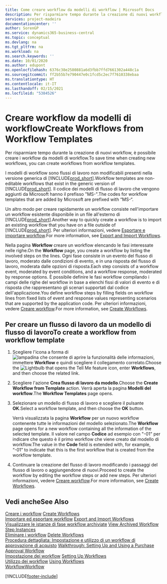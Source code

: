 ```yaml
---
title: Come creare workflow da modelli di workflow | Microsoft Docs
description: Per risparmiare tempo durante la creazione di nuovi workflow, è possibile creare i workflow da modelli di workflow.
services: project-madeira
documentationcenter: ''
author: SorenGP
ms.service: dynamics365-business-central
ms.topic: conceptual
ms.devlang: na
ms.tgt_pltfrm: na
ms.workload: na
ms.search.keywords: ''
ms.date: 10/01/2020
ms.author: edupont
ms.openlocfilehash: 6376c38e2580881a6d3fbb7ffd7661302a448c1a
ms.sourcegitcommit: ff2b55b7e790447e0c1fcd5c2ec7f7610338ebaa
ms.translationtype: HT
ms.contentlocale: it-IT
ms.lasthandoff: 02/15/2021
ms.locfileid: "5384526"
---
```

# <a name="create-workflows-from-workflow-templates"></a><span data-ttu-id="28c8a-103">Creare workflow da modelli di workflow</span><span class="sxs-lookup"><span data-stu-id="28c8a-103">Create Workflows from Workflow Templates</span></span>
<span data-ttu-id="28c8a-104">Per risparmiare tempo durante la creazione di nuovi workflow, è possibile creare i workflow da modelli di workflow.</span><span class="sxs-lookup"><span data-stu-id="28c8a-104">To save time when creating new workflows, you can create workflows from workflow templates.</span></span>  

 <span data-ttu-id="28c8a-105">I modelli di workflow sono flussi di lavoro non modificabili presenti nella versione generica di [!INCLUDE[prod_short](includes/prod_short.md)].</span><span class="sxs-lookup"><span data-stu-id="28c8a-105">Workflow templates are non-editable workflows that exist in the generic version of [!INCLUDE[prod_short](includes/prod_short.md)].</span></span> <span data-ttu-id="28c8a-106">Il codice dei modelli di flusso di lavoro che vengono aggiunti da Microsoft hanno il prefisso "MS-".</span><span class="sxs-lookup"><span data-stu-id="28c8a-106">The codes for workflow templates that are added by Microsoft are prefixed with “MS-“.</span></span>  

 <span data-ttu-id="28c8a-107">Un altro modo per creare rapidamente un workflow consiste nell'importare un workflow esistente disponibile in un file all'esterno di [!INCLUDE[prod_short](includes/prod_short.md)].</span><span class="sxs-lookup"><span data-stu-id="28c8a-107">Another way to quickly create a workflow is to import an existing workflow that you have on a file outside of [!INCLUDE[prod_short](includes/prod_short.md)].</span></span> <span data-ttu-id="28c8a-108">Per ulteriori informazioni, vedere [Esportare e importare workflow](across-how-to-export-and-import-workflows.md).</span><span class="sxs-lookup"><span data-stu-id="28c8a-108">For more information, see [Export and Import Workflows](across-how-to-export-and-import-workflows.md).</span></span>  

<span data-ttu-id="28c8a-109">Nella pagina **Workflow** creare un workflow elencando le fasi interessate nelle righe.</span><span class="sxs-lookup"><span data-stu-id="28c8a-109">On the **Workflow** page, you create a workflow by listing the involved steps on the lines.</span></span> <span data-ttu-id="28c8a-110">Ogni fase consiste in un evento del flusso di lavoro, moderato dalle condizioni di evento, e in una risposta del flusso di lavoro, moderata dalle opzioni di risposta.</span><span class="sxs-lookup"><span data-stu-id="28c8a-110">Each step consists of a workflow event, moderated by event conditions, and a workflow response, moderated by response options.</span></span> <span data-ttu-id="28c8a-111">È possibile definire le fasi workflow compilando i campi delle righe del workflow in base a elenchi fissi di valori di evento e di risposta che rappresentano gli scenari supportati dal codice dell'applicazione.</span><span class="sxs-lookup"><span data-stu-id="28c8a-111">You define workflow steps by filling fields on workflow lines from fixed lists of event and response values representing scenarios that are supported by the application code.</span></span> <span data-ttu-id="28c8a-112">Per ulteriori informazioni, vedere [Creare workflow](across-how-to-create-workflows.md).</span><span class="sxs-lookup"><span data-stu-id="28c8a-112">For more information, see [Create Workflows](across-how-to-create-workflows.md).</span></span>  

## <a name="to-create-a-workflow-from-workflow-template"></a><span data-ttu-id="28c8a-113">Per creare un flusso di lavoro da un modello di flusso di lavoro</span><span class="sxs-lookup"><span data-stu-id="28c8a-113">To create a workflow from workflow template</span></span>  
1.  <span data-ttu-id="28c8a-114">Scegliere l'icona a forma di ![lampadina che consente di aprire la funzionalità delle informazioni](media/ui-search/search_small.png "Informazioni sull'operazione che si desidera eseguire"), immettere **Workflow** e quindi scegliere il collegamento correlato.</span><span class="sxs-lookup"><span data-stu-id="28c8a-114">Choose the ![Lightbulb that opens the Tell Me feature](media/ui-search/search_small.png "Tell me what you want to do") icon, enter **Workflows**, and then choose the related link.</span></span>  
2.  <span data-ttu-id="28c8a-115">Scegliere l'azione **Crea flusso di lavoro da modello**.</span><span class="sxs-lookup"><span data-stu-id="28c8a-115">Choose the **Create Workflow from Template** action.</span></span> <span data-ttu-id="28c8a-116">Verrà aperta la pagina **Modelli del workflow**.</span><span class="sxs-lookup"><span data-stu-id="28c8a-116">The **Workflow Templates** page opens.</span></span>  
3.  <span data-ttu-id="28c8a-117">Selezionare un modello di flusso di lavoro e scegliere il pulsante **OK**.</span><span class="sxs-lookup"><span data-stu-id="28c8a-117">Select a workflow template, and then choose the **OK** button.</span></span>  

     <span data-ttu-id="28c8a-118">Verrà visualizzata la pagina **Workflow** per un nuovo workflow contenente tutte le informazioni del modello selezionato.</span><span class="sxs-lookup"><span data-stu-id="28c8a-118">The **Workflow** page opens for a new workflow containing all the information of the selected template.</span></span> <span data-ttu-id="28c8a-119">Il valore nel campo **Codice** ad esempio con "-01" per indicare che questo è il primo workflow che viene creato dal modello di workflow.</span><span class="sxs-lookup"><span data-stu-id="28c8a-119">The value in the **Code** field is extended with, for example, “-01” to indicate that this is the first workflow that is created from the workflow template.</span></span>  
4.  <span data-ttu-id="28c8a-120">Continuare la creazione del flusso di lavoro modificando i passaggi del flusso di lavoro o aggiungendone di nuovi.</span><span class="sxs-lookup"><span data-stu-id="28c8a-120">Proceed to create the workflow by editing the workflow steps or add new steps.</span></span> <span data-ttu-id="28c8a-121">Per ulteriori informazioni, vedere [Creare workflow](across-how-to-create-workflows.md).</span><span class="sxs-lookup"><span data-stu-id="28c8a-121">For more information, see [Create Workflows](across-how-to-create-workflows.md).</span></span>  

## <a name="see-also"></a><span data-ttu-id="28c8a-122">Vedi anche</span><span class="sxs-lookup"><span data-stu-id="28c8a-122">See Also</span></span>  
 <span data-ttu-id="28c8a-123">[Creare i workflow](across-how-to-create-workflows.md) </span><span class="sxs-lookup"><span data-stu-id="28c8a-123">[Create Workflows](across-how-to-create-workflows.md) </span></span>  
 <span data-ttu-id="28c8a-124">[Importare ed esportare workflow](across-how-to-export-and-import-workflows.md) </span><span class="sxs-lookup"><span data-stu-id="28c8a-124">[Export and Import Workflows](across-how-to-export-and-import-workflows.md) </span></span>  
 <span data-ttu-id="28c8a-125">[Visualizzare le istanze di fase workflow archiviate](across-how-to-view-archived-workflow-step-instances.md) </span><span class="sxs-lookup"><span data-stu-id="28c8a-125">[View Archived Workflow Step Instances](across-how-to-view-archived-workflow-step-instances.md) </span></span>  
 <span data-ttu-id="28c8a-126">[Eliminare i workflow](across-how-to-delete-workflows.md) </span><span class="sxs-lookup"><span data-stu-id="28c8a-126">[Delete Workflows](across-how-to-delete-workflows.md) </span></span>  
 <span data-ttu-id="28c8a-127">[Procedura dettagliata: Impostazione e utilizzo di un workflow di approvazione di acquisto](walkthrough-setting-up-and-using-a-purchase-approval-workflow.md) </span><span class="sxs-lookup"><span data-stu-id="28c8a-127">[Walkthrough: Setting Up and Using a Purchase Approval Workflow](walkthrough-setting-up-and-using-a-purchase-approval-workflow.md) </span></span>  
 <span data-ttu-id="28c8a-128">[Impostazione dei workflow](across-set-up-workflows.md) </span><span class="sxs-lookup"><span data-stu-id="28c8a-128">[Setting Up Workflows](across-set-up-workflows.md) </span></span>  
 <span data-ttu-id="28c8a-129">[Utilizzo dei workflow](across-use-workflows.md) </span><span class="sxs-lookup"><span data-stu-id="28c8a-129">[Using Workflows](across-use-workflows.md) </span></span>  
 [<span data-ttu-id="28c8a-130">Workflow</span><span class="sxs-lookup"><span data-stu-id="28c8a-130">Workflow</span></span>](across-workflow.md)   


[!INCLUDE[footer-include](includes/footer-banner.md)]